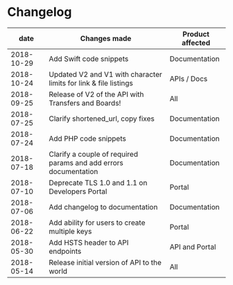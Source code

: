 
# Changelog

| date       | Changes made                                                     | Product affected |
| ---------- | ---------------------------------------------------------------- | ---------------- |
| 2018-10-29 | Add Swift code snippets                                          | Documentation    |
| 2018-10-24 | Updated V2 and V1 with character limits for link & file listings | APIs / Docs      |
| 2018-09-25 | Release of V2 of the API with Transfers and Boards!              | All              |
| 2018-07-25 | Clarify shortened_url, copy fixes                                | Documentation    |
| 2018-07-24 | Add PHP code snippets                                            | Documentation    |
| 2018-07-18 | Clarify a couple of required params and add errors documentation | Documentation    |
| 2018-07-10 | Deprecate TLS 1.0 and 1.1 on Developers Portal                   | Portal           |
| 2018-07-06 | Add changelog to documentation                                   | Documentation    |
| 2018-06-22 | Add ability for users to create multiple keys                    | Portal           |
| 2018-05-30 | Add HSTS header to API endpoints                                 | API and Portal   |
| 2018-05-14 | Release initial version of API to the world                      | All              |
